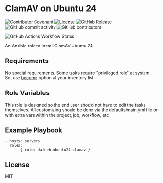 ClamAV on Ubuntu 24
===================

[![Contributor Covenant](https://img.shields.io/badge/Contributor%20Covenant-2.1-4baaaa.svg)](https://github.com/dafneb/.github/blob/main/.github/CODE_OF_CONDUCT.md) 
[![License](https://img.shields.io/badge/License-MIT-4baaaa.svg)](https://github.com/dafneb/.github/blob/main/LICENSE)
![GitHub Release](https://img.shields.io/github/v/release/dafneb/ansible-role-ubuntu24-clamav)
![GitHub commit activity](https://img.shields.io/github/commit-activity/w/dafneb/ansible-role-ubuntu24-clamav)
![GitHub contributors](https://img.shields.io/github/contributors/dafneb/ansible-role-ubuntu24-clamav)

![GitHub Actions Workflow Status](https://img.shields.io/github/actions/workflow/status/dafneb/ansible-role-ubuntu24-clamav/ansible-lint.yml?label=ansible-lint)

An Ansible role to install ClamAV Ubuntu 24.

Requirements
------------

No special requirements. Some tasks require "privileged role" at system. So, use [become](https://docs.ansible.com/ansible/latest/playbook_guide/playbooks_privilege_escalation.html#using-become) option at your inventory list.

Role Variables
--------------

This role is designed so the end user should not have to edit the tasks themselves. All customizing should be done via the defaults/main.yml file or with extra vars within the project, job, workflow, etc.

Example Playbook
----------------

    - hosts: servers
      roles:
         - { role: dafneb.ubuntu24-clamav }

License
-------

MIT
